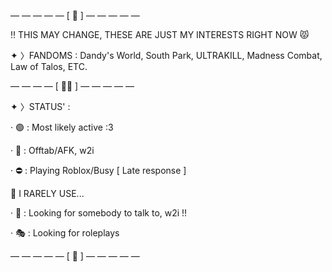 — — — — — [ 👥 ] — — — — — 

‼️ THIS MAY CHANGE, THESE ARE JUST MY INTERESTS RIGHT NOW 😾

✦ 〉FANDOMS : Dandy's World, South Park, ULTRAKILL, Madness Combat, Law of Talos, ETC.

— — — — [ 🥩🐾 ] — — — — —

✦ 〉STATUS' :

· 🟢 : Most likely active :3

· 🌙 : Offtab/AFK, w2i

· ⛔ : Playing Roblox/Busy [ Late response ]

📍 I RARELY USE...

· 💬 : Looking for somebody to talk to, w2i !!

· 🎭 : Looking for roleplays

— — — — — [ 🦴 ] — — — — —
